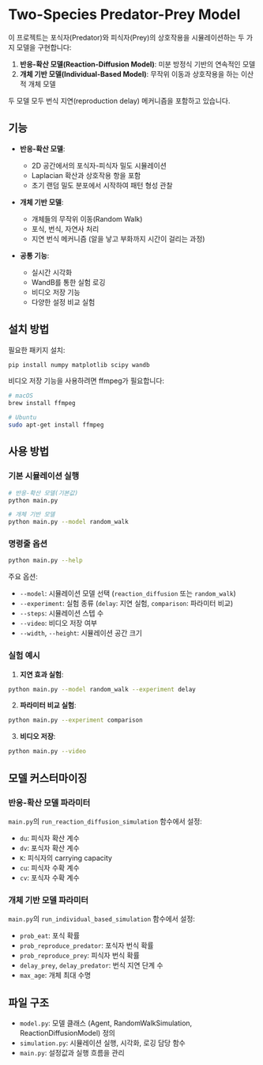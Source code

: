 # Two-Species Predator-Prey Model

이 프로젝트는 포식자(Predator)와 피식자(Prey)의 상호작용을 시뮬레이션하는 두 가지 모델을 구현합니다:

1. **반응-확산 모델(Reaction-Diffusion Model)**: 미분 방정식 기반의 연속적인 모델
2. **개체 기반 모델(Individual-Based Model)**: 무작위 이동과 상호작용을 하는 이산적 개체 모델

두 모델 모두 번식 지연(reproduction delay) 메커니즘을 포함하고 있습니다.

## 기능

- **반응-확산 모델**:

  - 2D 공간에서의 포식자-피식자 밀도 시뮬레이션
  - Laplacian 확산과 상호작용 항을 포함
  - 초기 랜덤 밀도 분포에서 시작하여 패턴 형성 관찰

- **개체 기반 모델**:

  - 개체들의 무작위 이동(Random Walk)
  - 포식, 번식, 자연사 처리
  - 지연 번식 메커니즘 (알을 낳고 부화까지 시간이 걸리는 과정)

- **공통 기능**:
  - 실시간 시각화
  - WandB를 통한 실험 로깅
  - 비디오 저장 기능
  - 다양한 설정 비교 실험

## 설치 방법

필요한 패키지 설치:

```bash
pip install numpy matplotlib scipy wandb
```

비디오 저장 기능을 사용하려면 ffmpeg가 필요합니다:

```bash
# macOS
brew install ffmpeg

# Ubuntu
sudo apt-get install ffmpeg
```

## 사용 방법

### 기본 시뮬레이션 실행

```bash
# 반응-확산 모델(기본값)
python main.py

# 개체 기반 모델
python main.py --model random_walk
```

### 명령줄 옵션

```bash
python main.py --help
```

주요 옵션:

- `--model`: 시뮬레이션 모델 선택 (`reaction_diffusion` 또는 `random_walk`)
- `--experiment`: 실험 종류 (`delay`: 지연 실험, `comparison`: 파라미터 비교)
- `--steps`: 시뮬레이션 스텝 수
- `--video`: 비디오 저장 여부
- `--width`, `--height`: 시뮬레이션 공간 크기

### 실험 예시

1. **지연 효과 실험**:

```bash
python main.py --model random_walk --experiment delay
```

2. **파라미터 비교 실험**:

```bash
python main.py --experiment comparison
```

3. **비디오 저장**:

```bash
python main.py --video
```

## 모델 커스터마이징

### 반응-확산 모델 파라미터

`main.py`의 `run_reaction_diffusion_simulation` 함수에서 설정:

- `du`: 피식자 확산 계수
- `dv`: 포식자 확산 계수
- `K`: 피식자의 carrying capacity
- `cu`: 피식자 수확 계수
- `cv`: 포식자 수확 계수

### 개체 기반 모델 파라미터

`main.py`의 `run_individual_based_simulation` 함수에서 설정:

- `prob_eat`: 포식 확률
- `prob_reproduce_predator`: 포식자 번식 확률
- `prob_reproduce_prey`: 피식자 번식 확률
- `delay_prey`, `delay_predator`: 번식 지연 단계 수
- `max_age`: 개체 최대 수명

## 파일 구조

- `model.py`: 모델 클래스 (Agent, RandomWalkSimulation, ReactionDiffusionModel) 정의
- `simulation.py`: 시뮬레이션 실행, 시각화, 로깅 담당 함수
- `main.py`: 설정값과 실행 흐름을 관리
